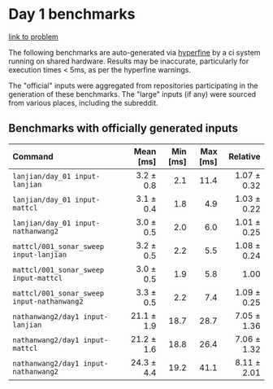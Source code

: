 # Day 1 benchmarks

[link to problem](http://adventofcode.com/2021/day/1)

The following benchmarks are auto-generated via [hyperfine](https://github.com/sharkdp/hyperfine) by a ci system running on shared hardware. Results may be inaccurate, particularly for execution times < 5ms, as per the hyperfine warnings.

The "official" inputs were aggregated from repositories participating in the generation of these benchmarks. The "large" inputs (if any) were sourced from various places, including the subreddit.

## Benchmarks with officially generated inputs
| Command | Mean [ms] | Min [ms] | Max [ms] | Relative |
|:---|---:|---:|---:|---:|
| `lanjian/day_01 input-lanjian` | 3.2 ± 0.8 | 2.1 | 11.4 | 1.07 ± 0.32 |
| `lanjian/day_01 input-mattcl` | 3.1 ± 0.4 | 1.8 | 4.9 | 1.03 ± 0.22 |
| `lanjian/day_01 input-nathanwang2` | 3.0 ± 0.5 | 2.0 | 6.0 | 1.01 ± 0.25 |
| `mattcl/001_sonar_sweep input-lanjian` | 3.2 ± 0.5 | 2.2 | 5.5 | 1.08 ± 0.24 |
| `mattcl/001_sonar_sweep input-mattcl` | 3.0 ± 0.5 | 1.9 | 5.8 | 1.00 |
| `mattcl/001_sonar_sweep input-nathanwang2` | 3.3 ± 0.5 | 2.2 | 7.4 | 1.09 ± 0.25 |
| `nathanwang2/day1 input-lanjian` | 21.1 ± 1.9 | 18.7 | 28.7 | 7.05 ± 1.36 |
| `nathanwang2/day1 input-mattcl` | 21.2 ± 1.6 | 18.8 | 26.4 | 7.06 ± 1.32 |
| `nathanwang2/day1 input-nathanwang2` | 24.3 ± 4.4 | 19.2 | 41.1 | 8.11 ± 2.01 |
